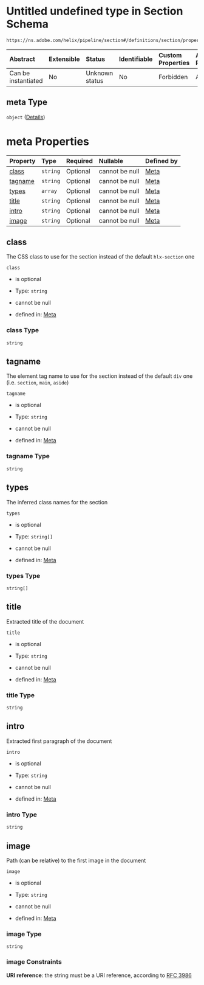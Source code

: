 # Untitled undefined type in Section Schema

```txt
https://ns.adobe.com/helix/pipeline/section#/definitions/section/properties/meta
```



| Abstract            | Extensible | Status         | Identifiable | Custom Properties | Additional Properties | Access Restrictions | Defined In                                                         |
| :------------------ | :--------- | :------------- | :----------- | :---------------- | :-------------------- | :------------------ | :----------------------------------------------------------------- |
| Can be instantiated | No         | Unknown status | No           | Forbidden         | Allowed               | none                | [section.schema.json*](section.schema.json "open original schema") |

## meta Type

`object` ([Details](meta-definitions-meta.md))

# meta Properties

| Property            | Type     | Required | Nullable       | Defined by                                                                                                                          |
| :------------------ | :------- | :------- | :------------- | :---------------------------------------------------------------------------------------------------------------------------------- |
| [class](#class)     | `string` | Optional | cannot be null | [Meta](meta-definitions-meta-properties-class.md "https://ns.adobe.com/helix/pipeline/meta#/definitions/meta/properties/class")     |
| [tagname](#tagname) | `string` | Optional | cannot be null | [Meta](meta-definitions-meta-properties-tagname.md "https://ns.adobe.com/helix/pipeline/meta#/definitions/meta/properties/tagname") |
| [types](#types)     | `array`  | Optional | cannot be null | [Meta](meta-definitions-meta-properties-types.md "https://ns.adobe.com/helix/pipeline/meta#/definitions/meta/properties/types")     |
| [title](#title)     | `string` | Optional | cannot be null | [Meta](meta-definitions-meta-properties-title.md "https://ns.adobe.com/helix/pipeline/meta#/definitions/meta/properties/title")     |
| [intro](#intro)     | `string` | Optional | cannot be null | [Meta](meta-definitions-meta-properties-intro.md "https://ns.adobe.com/helix/pipeline/meta#/definitions/meta/properties/intro")     |
| [image](#image)     | `string` | Optional | cannot be null | [Meta](meta-definitions-meta-properties-image.md "https://ns.adobe.com/helix/pipeline/meta#/definitions/meta/properties/image")     |

## class

The CSS class to use for the section instead of the default `hlx-section` one

`class`

*   is optional

*   Type: `string`

*   cannot be null

*   defined in: [Meta](meta-definitions-meta-properties-class.md "https://ns.adobe.com/helix/pipeline/meta#/definitions/meta/properties/class")

### class Type

`string`

## tagname

The element tag name to use for the section instead of the default `div` one (i.e. `section`, `main`, `aside`)

`tagname`

*   is optional

*   Type: `string`

*   cannot be null

*   defined in: [Meta](meta-definitions-meta-properties-tagname.md "https://ns.adobe.com/helix/pipeline/meta#/definitions/meta/properties/tagname")

### tagname Type

`string`

## types

The inferred class names for the section

`types`

*   is optional

*   Type: `string[]`

*   cannot be null

*   defined in: [Meta](meta-definitions-meta-properties-types.md "https://ns.adobe.com/helix/pipeline/meta#/definitions/meta/properties/types")

### types Type

`string[]`

## title

Extracted title of the document

`title`

*   is optional

*   Type: `string`

*   cannot be null

*   defined in: [Meta](meta-definitions-meta-properties-title.md "https://ns.adobe.com/helix/pipeline/meta#/definitions/meta/properties/title")

### title Type

`string`

## intro

Extracted first paragraph of the document

`intro`

*   is optional

*   Type: `string`

*   cannot be null

*   defined in: [Meta](meta-definitions-meta-properties-intro.md "https://ns.adobe.com/helix/pipeline/meta#/definitions/meta/properties/intro")

### intro Type

`string`

## image

Path (can be relative) to the first image in the document

`image`

*   is optional

*   Type: `string`

*   cannot be null

*   defined in: [Meta](meta-definitions-meta-properties-image.md "https://ns.adobe.com/helix/pipeline/meta#/definitions/meta/properties/image")

### image Type

`string`

### image Constraints

**URI reference**: the string must be a URI reference, according to [RFC 3986](https://tools.ietf.org/html/rfc3986 "check the specification")
